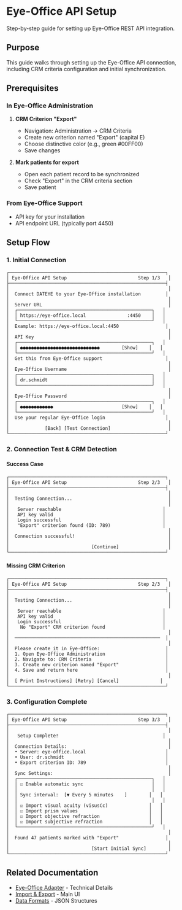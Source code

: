 # Eye-Office API Setup

Step-by-step guide for setting up Eye-Office REST API integration.

## Purpose

This guide walks through setting up the Eye-Office API connection, including CRM criteria configuration and initial synchronization.

## Prerequisites

### In Eye-Office Administration
1. **CRM Criterion "Export"**
   - Navigation: Administration → CRM Criteria
   - Create new criterion named "Export" (capital E)
   - Choose distinctive color (e.g., green #00FF00)
   - Save changes

2. **Mark patients for export**
   - Open each patient record to be synchronized
   - Check "Export" in the CRM criteria section
   - Save patient

### From Eye-Office Support
- API key for your installation
- API endpoint URL (typically port 4450)

## Setup Flow

### 1. Initial Connection

```
┌─────────────────────────────────────────────────────────┐
│ Eye-Office API Setup                          Step 1/3   │
├─────────────────────────────────────────────────────────┤
│                                                          │
│  Connect DATEYE to your Eye-Office installation         │
│                                                          │
│  Server URL                                              │
│  ┌─────────────────────────────────────────────────┐   │
│  │ https://eye-office.local               :4450    │   │
│  └─────────────────────────────────────────────────┘   │
│  Example: https://eye-office.local:4450                 │
│                                                          │
│  API Key                                                 │
│  ┌─────────────────────────────────────────────────┐   │
│  │ ●●●●●●●●●●●●●●●●●●●●●●●●●●●●●        [Show]    │   │
│  └─────────────────────────────────────────────────┘   │
│  Get this from Eye-Office support                       │
│                                                          │
│  Eye-Office Username                                     │
│  ┌─────────────────────────────────────────────────┐   │
│  │ dr.schmidt                                      │   │
│  └─────────────────────────────────────────────────┘   │
│                                                          │
│  Eye-Office Password                                     │
│  ┌─────────────────────────────────────────────────┐   │
│  │ ●●●●●●●●●●●●                         [Show]    │   │
│  └─────────────────────────────────────────────────┘   │
│  Use your regular Eye-Office login                      │
│                                                          │
│             [Back] [Test Connection]                     │
└─────────────────────────────────────────────────────────┘
```

### 2. Connection Test & CRM Detection

#### Success Case
```
┌─────────────────────────────────────────────────────────┐
│ Eye-Office API Setup                          Step 2/3   │
├─────────────────────────────────────────────────────────┤
│                                                          │
│  Testing Connection...                                   │
│                                                          │
│   Server reachable                                     │
│   API key valid                                        │
│   Login successful                                     │
│   "Export" criterion found (ID: 789)                   │
│                                                          │
│  Connection successful!                                  │
│                                                          │
│                              [Continue]                  │
└─────────────────────────────────────────────────────────┘
```

#### Missing CRM Criterion
```
┌─────────────────────────────────────────────────────────┐
│ Eye-Office API Setup                          Step 2/3   │
├─────────────────────────────────────────────────────────┤
│                                                          │
│  Testing Connection...                                   │
│                                                          │
│   Server reachable                                     │
│   API key valid                                        │
│   Login successful                                     │
│    No "Export" CRM criterion found                     │
│                                                          │
│  ─────────────────────────────────────────────────────  │
│                                                          │
│  Please create it in Eye-Office:                        │
│  1. Open Eye-Office Administration                      │
│  2. Navigate to: CRM Criteria                           │
│  3. Create new criterion named "Export"                 │
│  4. Save and return here                                │
│                                                          │
│  [ Print Instructions] [Retry] [Cancel]               │
└─────────────────────────────────────────────────────────┘
```

### 3. Configuration Complete

```
┌─────────────────────────────────────────────────────────┐
│ Eye-Office API Setup                          Step 3/3   │
├─────────────────────────────────────────────────────────┤
│                                                          │
│   Setup Complete!                                      │
│                                                          │
│  Connection Details:                                     │
│  • Server: eye-office.local                             │
│  • User: dr.schmidt                                     │
│  • Export criterion ID: 789                             │
│                                                          │
│  Sync Settings:                                          │
│  ┌─────────────────────────────────────────────────┐   │
│  │ ☑ Enable automatic sync                         │   │
│  │                                                 │   │
│  │ Sync interval:  [▼ Every 5 minutes    ]        │   │
│  │                                                 │   │
│  │ ☑ Import visual acuity (visusCc)               │   │
│  │ ☑ Import prism values                          │   │
│  │ ☑ Import objective refraction                  │   │
│  │ ☑ Import subjective refraction                 │   │
│  └─────────────────────────────────────────────────┘   │
│                                                          │
│  Found 47 patients marked with "Export"                 │
│                                                          │
│                              [Start Initial Sync]        │
└─────────────────────────────────────────────────────────┘
```

## Related Documentation

- [Eye-Office Adapter](../../adapters/eye-office.md) - Technical Details
- [Import & Export](../import-export/import-export.md) - Main UI
- [Data Formats](../../data-formats.md) - JSON Structures